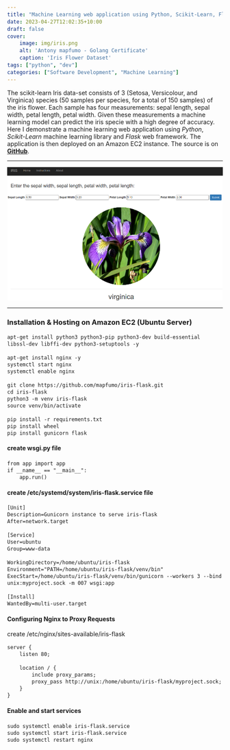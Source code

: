 ```yaml
---
title: "Machine Learning web application using Python, Scikit-Learn, Flask"
date: 2023-04-27T12:02:35+10:00
draft: false
cover:
    image: img/iris.png
    alt: 'Antony mapfumo - Golang Certificate'
    caption: 'Iris Flower Dataset'
tags: ["python", "dev"]
categories: ["Software Development", "Machine Learning"]
---
```


The scikit-learn Iris data-set consists of 3 (Setosa, Versicolour, and Virginica) species (50 samples per species, for a total of 150 samples) of the iris flower. Each sample has four measurements: sepal length, sepal width, petal length, petal width. Given these measurements a machine learning model can predict the iris specie with a high degree of accuracy. Here I demonstrate a machine learning web application using *Python*, *Scikit-Learn* machine learning library and *Flask* web framework. The application is then deployed on an Amazon EC2 instance. The source is on **[GitHub](https://github.com/mapfumo/iris-flask)**.

---

![Virginica](/img/virginica.png "Virginica Flower")

---

### Installation & Hosting on Amazon EC2 (Ubuntu Server)

    apt-get install python3 python3-pip python3-dev build-essential libssl-dev libffi-dev python3-setuptools -y

    apt-get install nginx -y
    systemctl start nginx
    systemctl enable nginx

    git clone https://github.com/mapfumo/iris-flask.git
    cd iris-flask
    python3 -m venv iris-flask
    source venv/bin/activate

    pip install -r requirements.txt
    pip install wheel
    pip install gunicorn flask

#### create wsgi.py file

    from app import app
    if __name__ == "__main__":
        app.run()

#### create /etc/systemd/system/iris-flask.service file

    [Unit]
    Description=Gunicorn instance to serve iris-flask
    After=network.target

    [Service]
    User=ubuntu
    Group=www-data

    WorkingDirectory=/home/ubuntu/iris-flask
    Environment="PATH=/home/ubuntu/iris-flask/venv/bin"
    ExecStart=/home/ubuntu/iris-flask/venv/bin/gunicorn --workers 3 --bind unix:myproject.sock -m 007 wsgi:app

    [Install]
    WantedBy=multi-user.target

#### Configuring Nginx to Proxy Requests

create /etc/nginx/sites-available/iris-flask

    server {
        listen 80;

        location / {
            include proxy_params;
            proxy_pass http://unix:/home/ubuntu/iris-flask/myproject.sock;
        }
    }

#### Enable and start services

    sudo systemctl enable iris-flask.service
    sudo systemctl start iris-flask.service
    sudo systemctl restart nginx 
